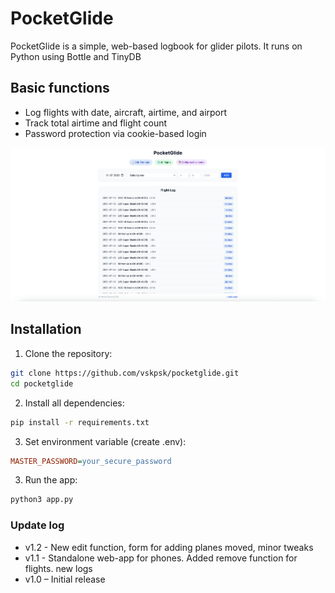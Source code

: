 # PocketGlide

PocketGlide is a simple, web-based logbook for glider pilots.  It runs on Python using Bottle and TinyDB


## Basic functions

- Log flights with date, aircraft, airtime, and airport
- Track total airtime and flight count
- Password protection via cookie-based login

![PocketGlide screenshot](docs/screenshot.png)




## Installation

1. Clone the repository:
```bash
git clone https://github.com/vskpsk/pocketglide.git
cd pocketglide
```

2. Install all dependencies:
```bash
pip install -r requirements.txt
```

3. Set environment variable (create .env):
```ini
MASTER_PASSWORD=your_secure_password
```

3. Run the app:
```bash
python3 app.py
```

### Update log
- v1.2 - New edit function, form for adding planes moved, minor tweaks
- v1.1 - Standalone web-app for phones. Added remove function for flights. new logs
- v1.0 – Initial release